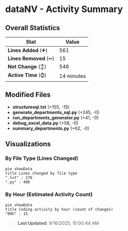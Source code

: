 # dataNV - Activity Summary 

## Overall Statistics

| Stat                   | Value                                                             |
| ---------------------- | ----------------------------------------------------------------- |
| **Lines Added** (➕)   | 561                                          |
| **Lines Removed** (➖) | 15                                        |
| **Net Change** (↕)    | 546                |
| **Active Time** (⌚)   | 14 minutes |


## Modified Files
- **structuresql.txt** (+155, -15)
- **generate_departments_sql.py** (+245, -0)
- **run_departments_generator.py** (+41, -0)
- **debug_excel_data.py** (+58, -0)
- **summary_departments.py** (+62, -0)

## Visualizations

### By File Type (Lines Changed)

```mermaid
pie showData
title Lines changed by file type
".txt" : 170
".py" : 406
```

### By Hour (Estimated Activity Count)

```mermaid
pie showData
title Coding activity by hour (count of changes)
"09h" : 15
```


> **Last Updated:** 9/16/2025, 10:00:44 AM